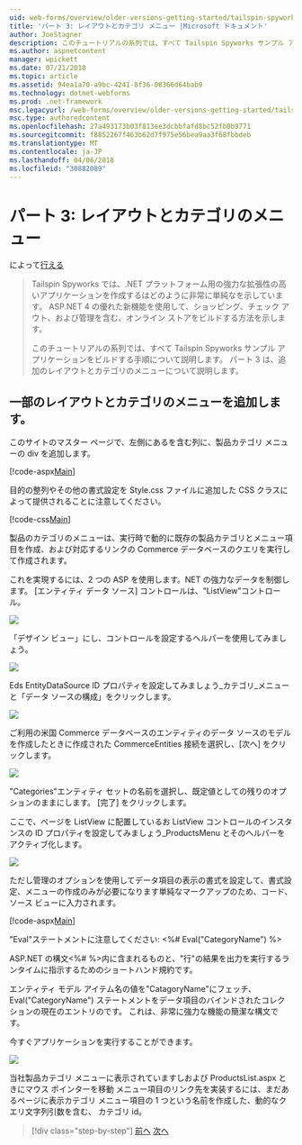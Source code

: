 ```yaml
---
uid: web-forms/overview/older-versions-getting-started/tailspin-spyworks/tailspin-spyworks-part-3
title: 'パート 3: レイアウトとカテゴリ メニュー |Microsoft ドキュメント'
author: JoeStagner
description: このチュートリアルの系列では、すべて Tailspin Spyworks サンプル アプリケーションをビルドする手順について説明します。 パート 3 は、追加のレイアウトとカテゴリのメニューについて説明します。
ms.author: aspnetcontent
manager: wpickett
ms.date: 07/21/2010
ms.topic: article
ms.assetid: 94ea1a70-a9bc-4241-8f36-08366d64bab9
ms.technology: dotnet-webforms
ms.prod: .net-framework
msc.legacyurl: /web-forms/overview/older-versions-getting-started/tailspin-spyworks/tailspin-spyworks-part-3
msc.type: authoredcontent
ms.openlocfilehash: 27a493173b03f813ee3dcbbfafd8bc52fb0b9771
ms.sourcegitcommit: f8852267f463b62d7f975e56bea9aa3f68fbbdeb
ms.translationtype: MT
ms.contentlocale: ja-JP
ms.lasthandoff: 04/06/2018
ms.locfileid: "30882089"
---
```

<a name="part-3-layout-and-category-menu"></a>パート 3: レイアウトとカテゴリのメニュー
====================
によって[行える](https://github.com/JoeStagner)

> Tailspin Spyworks では、.NET プラットフォーム用の強力な拡張性の高いアプリケーションを作成するはどのように非常に単純なを示しています。 ASP.NET 4 の優れた新機能を使用して、ショッピング、チェック アウト、および管理を含む、オンライン ストアをビルドする方法を示します。
> 
> このチュートリアルの系列では、すべて Tailspin Spyworks サンプル アプリケーションをビルドする手順について説明します。 パート 3 は、追加のレイアウトとカテゴリのメニューについて説明します。


## <a id="_Toc260221669"></a>  一部のレイアウトとカテゴリのメニューを追加します。

このサイトのマスター ページで、左側にあるを含む列に、製品カテゴリ メニューの div を追加します。

[!code-aspx[Main](tailspin-spyworks-part-3/samples/sample1.aspx)]

目的の整列やその他の書式設定を Style.css ファイルに追加した CSS クラスによって提供されることに注意してください。

[!code-css[Main](tailspin-spyworks-part-3/samples/sample2.css)]

製品のカテゴリのメニューは、実行時で動的に既存の製品カテゴリとメニュー項目を作成、および対応するリンクの Commerce データベースのクエリを実行して作成されます。

これを実現するには、2 つの ASP を使用します。NET の強力なデータを制御します。 [エンティティ データ ソース] コントロールは、"ListView"コントロール。

![](tailspin-spyworks-part-3/_static/image1.jpg)

「デザイン ビュー」にし、コントロールを設定するヘルパーを使用してみましょう。

![](tailspin-spyworks-part-3/_static/image2.jpg)

Eds EntityDataSource ID プロパティを設定してみましょう\_カテゴリ\_メニューと「データ ソースの構成」をクリックします。

![](tailspin-spyworks-part-3/_static/image3.jpg)

ご利用の米国 Commerce データベースのエンティティのデータ ソースのモデルを作成したときに作成された CommerceEntities 接続を選択し、[次へ] をクリックします。

![](tailspin-spyworks-part-3/_static/image4.jpg)

"Categories"エンティティ セットの名前を選択し、既定値としての残りのオプションのままにします。 [完了] をクリックします。

ここで、ページを ListView に配置しているお ListView コントロールのインスタンスの ID プロパティを設定してみましょう\_ProductsMenu とそのヘルパーをアクティブ化します。

![](tailspin-spyworks-part-3/_static/image5.jpg)

ただし管理のオプションを使用してデータ項目の表示の書式を設定して、書式設定、メニューの作成のみが必要になります単純なマークアップのため、コード、ソース ビューに入力されます。

[!code-aspx[Main](tailspin-spyworks-part-3/samples/sample3.aspx)]

"Eval"ステートメントに注意してください: &lt;%# Eval("CategoryName") %&gt;

ASP.NET の構文&lt;%# %&gt;内に含まれるものと、"行"の結果を出力を実行するランタイムに指示するためのショートハンド規約です。

エンティティ モデル アイテム名の値を"CatagoryName"にフェッチ、Eval("CategoryName") ステートメントをデータ項目のバインドされたコレクションの現在のエントリのです。 これは、非常に強力な機能の簡潔な構文です。

今すぐアプリケーションを実行することができます。

![](tailspin-spyworks-part-3/_static/image6.jpg)

当社製品カテゴリ メニューに表示されていますしおよび ProductsList.aspx ときにマウス ポインターを移動 メニュー項目のリンク先を実装するには、まだあるページに表示カテゴリ メニュー項目の 1 つという名前を作成した、動的なクエリ文字列引数を含む、 カテゴリ id。

> [!div class="step-by-step"]
> [前へ](tailspin-spyworks-part-2.md)
> [次へ](tailspin-spyworks-part-4.md)
